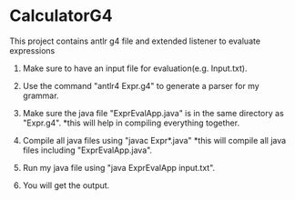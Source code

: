 # CalculatorG4
This project contains antlr g4 file and extended listener to evaluate expressions


1) Make sure to have an input file for evaluation(e.g. Input.txt).

2) Use the command "antlr4 Expr.g4" to generate a parser for my grammar.

3) Make sure the java file "ExprEvalApp.java" is in the same directory as "Expr.g4".
*this will help in compiling everything together.

4) Compile all java files using "javac Expr*.java"
*this will compile all java files including "ExprEvalApp.java".

5) Run my java file using "java ExprEvalApp input.txt".

6) You will get the output.
